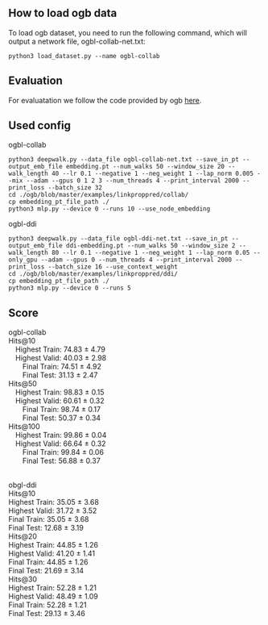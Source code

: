 ## How to load ogb data
To load ogb dataset, you need to run the following command, which will output a network file, ogbl-collab-net.txt:
```
python3 load_dataset.py --name ogbl-collab
```

## Evaluation
For evaluatation we follow the code provided by ogb [here](https://github.com/snap-stanford/ogb/blob/master/examples/linkproppred/collab/mlp.py).

## Used config
ogbl-collab
```
python3 deepwalk.py --data_file ogbl-collab-net.txt --save_in_pt --output_emb_file embedding.pt --num_walks 50 --window_size 20 --walk_length 40 --lr 0.1 --negative 1 --neg_weight 1 --lap_norm 0.005 --mix --adam --gpus 0 1 2 3 --num_threads 4 --print_interval 2000 --print_loss --batch_size 32
cd ./ogb/blob/master/examples/linkproppred/collab/
cp embedding_pt_file_path ./
python3 mlp.py --device 0 --runs 10 --use_node_embedding
```

ogbl-ddi
```
python3 deepwalk.py --data_file ogbl-ddi-net.txt --save_in_pt --output_emb_file ddi-embedding.pt --num_walks 50 --window_size 2 --walk_length 80 --lr 0.1 --negative 1 --neg_weight 1 --lap_norm 0.05 --only_gpu --adam --gpus 0 --num_threads 4 --print_interval 2000 --print_loss --batch_size 16 --use_context_weight
cd ./ogb/blob/master/examples/linkproppred/ddi/
cp embedding_pt_file_path ./
python3 mlp.py --device 0 --runs 5
```


## Score
ogbl-collab
<br>Hits@10
<br>&emsp;Highest Train: 74.83 ± 4.79
<br>&emsp;Highest Valid: 40.03 ± 2.98
<br>&emsp;&emsp;Final Train: 74.51 ± 4.92
<br>&emsp;&emsp;Final Test: 31.13 ± 2.47
<br>Hits@50
<br>&emsp;Highest Train: 98.83 ± 0.15
<br>&emsp;Highest Valid: 60.61 ± 0.32
<br>&emsp;&emsp;Final Train: 98.74 ± 0.17
<br>&emsp;&emsp;Final Test: 50.37 ± 0.34
<br>Hits@100
<br>&emsp;Highest Train: 99.86 ± 0.04
<br>&emsp;Highest Valid: 66.64 ± 0.32
<br>&emsp;&emsp;Final Train: 99.84 ± 0.06
<br>&emsp;&emsp;Final Test: 56.88 ± 0.37

<br>obgl-ddi
<br>Hits@10
<br>Highest Train: 35.05 ± 3.68
<br>Highest Valid: 31.72 ± 3.52
<br>Final Train: 35.05 ± 3.68
<br>Final Test: 12.68 ± 3.19
<br>Hits@20
<br>Highest Train: 44.85 ± 1.26
<br>Highest Valid: 41.20 ± 1.41
<br>Final Train: 44.85 ± 1.26
<br>Final Test: 21.69 ± 3.14
<br>Hits@30
<br>Highest Train: 52.28 ± 1.21
<br>Highest Valid: 48.49 ± 1.09
<br>Final Train: 52.28 ± 1.21
<br>Final Test: 29.13 ± 3.46